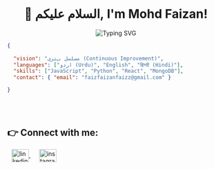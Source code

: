<h1 align="center">👋 السلام علیکم, I'm Mohd Faizan!</h1>

<p align="center">
  <img src="https://readme-typing-svg.herokuapp.com?font=Poppins&size=28&pause=1000&color=0077B5&center=true&vCenter=true&width=600&lines=🔥+MERN+Stack+Developer;🚀+Full+Stack+Developer;⚛️+React.js+Developer;💻+Software+Engineer" alt="Typing SVG" />
</p>



```json
{
                                                                          
  "vision": "مسلسل بہتری (Continuous Improvement)",
  "languages": ["اردو (Urdu)", "English", "हिन्दी (Hindi)"],
  "skills": ["JavaScript", "Python", "React", "MongoDB"],
  "contact": { "email": "faizfaizanfaizz@gmail.com" }

}
```


<br>
<br>

## 👉 Connect with me:

<p align="left">
    <a style="margin: 0 10px" href="https://www.linkedin.com/in/mohd-faizan-a806a828a/" target="blank">
        <img align="center" src="https://pngimg.com/uploads/linkedIn/linkedIn_PNG8.png" alt="linkedin" height="30" width="40" />
    </a>
    <a style="margin: 0 10px" href="https://www.instagram.com/faixn.1/" target="blank">
        <img align="center" src="https://1.bp.blogspot.com/-63r-15zpmOM/X8Q6wGtvi4I/AAAAAAAARjA/D4l2GIB45HQnygIOHe2sLnJSrI6V5nqLgCLcBGAsYHQ/s0/Instagram%2BLogo%2B-%2BDownload%2BFree%2BVector%2BPNG.png" alt="instagram" height="30" width="40" />
    </a>
</p>





